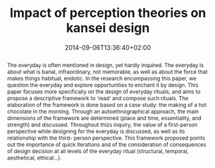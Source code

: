 ---
members: ["PLevy"]
slug: impact-of-perception-theories-on-kansei-design
title: Impact of perception theories on kansei design
layout: single
searchFilter: Publication
searchWeight: 8
Japanesephilo: true
publitype: article
subsection: paper
kansei: true
researchpage: true
research: 
    -  kansei
institution:
    logo: TUe
    short: 'TU/e'
    name: "Eindhoven University of Technology"
    web: "https://www.tue.nl/en/"
    colo: "#c72125"
chaire: false
date: 2014-09-06T13:36:40+02:00
citation:
    authors:
        1: ["Levy", "Pierre", "P."]
    year: 2014
    title: " Impact of perception theories on kansei design"
    journal: "Journal of Japan Society of Kansei Engineering"
    number: 13
    volume: 1
    firstpage: "21"
    lastpage: "26"
reference: "Lévy, P. (2014). Impact of perception theories on kansei design. Journal of Japan Society of Kansei Engineering, 13(1), 21–26."
abstract: "The everyday is often mentioned in design, yet hardly inquired. The everyday is about what is banal, infraordinary, not memorable, as well as about the force that makes things habitual, endotic. In the research encompassing this paper, we question the everyday and explore opportunities to enchant it by design. This paper focuses more specifically on the design of everyday rituals, and aims to propose a descriptive framework to ‘read’ and compose such rituals. The elaboration of the framework is done based on a case study: the making of a hot chocolate in the morning. Through an autoethnographical approach, the main dimensions of the framework are determined (place and time, essentiality, and strength) and discussed. Throughout thizs inquiry, the value of a first-person perspective while designing for the everyday is discussed, as well as its relationship with the third- person perspective. This framework proposed points out the importance of quick iterations and of the consideration of consequences of design decision at all levels of the everyday ritual (structural, temporal, aesthetical, ethical…)."
link:
    1: ["paper", "paper", "https://1drv.ms/b/s!AnQx_v88q65Qv4R6Hvqp8i0O0WRnfA?e=Oldp2U"]
---